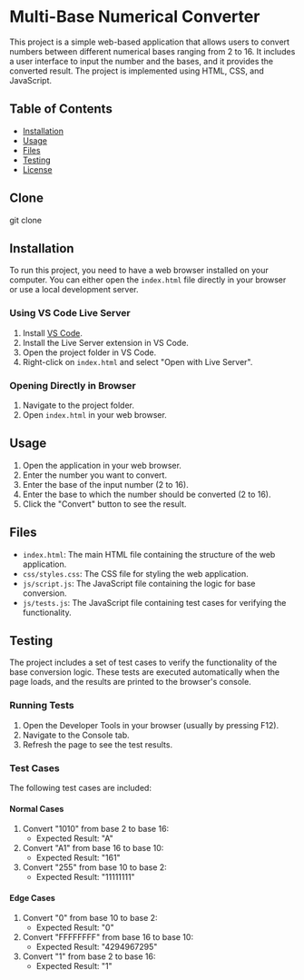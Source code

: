 # Multi-Base Numerical Converter

This project is a simple web-based application that allows users to convert numbers between different numerical bases ranging from 2 to 16. It includes a user interface to input the number and the bases, and it provides the converted result. The project is implemented using HTML, CSS, and JavaScript.

## Table of Contents

- [Installation](#installation)
- [Usage](#usage)
- [Files](#files)
- [Testing](#testing)
- [License](#license)

## Clone
git clone 
## Installation

To run this project, you need to have a web browser installed on your computer. You can either open the `index.html` file directly in your browser or use a local development server.

### Using VS Code Live Server

1. Install [VS Code](https://code.visualstudio.com/).
2. Install the Live Server extension in VS Code.
3. Open the project folder in VS Code.
4. Right-click on `index.html` and select "Open with Live Server".

### Opening Directly in Browser

1. Navigate to the project folder.
2. Open `index.html` in your web browser.

## Usage

1. Open the application in your web browser.
2. Enter the number you want to convert.
3. Enter the base of the input number (2 to 16).
4. Enter the base to which the number should be converted (2 to 16).
5. Click the "Convert" button to see the result.

## Files

- `index.html`: The main HTML file containing the structure of the web application.
- `css/styles.css`: The CSS file for styling the web application.
- `js/script.js`: The JavaScript file containing the logic for base conversion.
- `js/tests.js`: The JavaScript file containing test cases for verifying the functionality.

## Testing

The project includes a set of test cases to verify the functionality of the base conversion logic. These tests are executed automatically when the page loads, and the results are printed to the browser's console.

### Running Tests

1. Open the Developer Tools in your browser (usually by pressing F12).
2. Navigate to the Console tab.
3. Refresh the page to see the test results.

### Test Cases

The following test cases are included:

#### Normal Cases

1. Convert "1010" from base 2 to base 16:
   - Expected Result: "A"
2. Convert "A1" from base 16 to base 10:
   - Expected Result: "161"
3. Convert "255" from base 10 to base 2:
   - Expected Result: "11111111"

#### Edge Cases

1. Convert "0" from base 10 to base 2:
   - Expected Result: "0"
2. Convert "FFFFFFFF" from base 16 to base 10:
   - Expected Result: "4294967295"
3. Convert "1" from base 2 to base 16:
   - Expected Result: "1"


